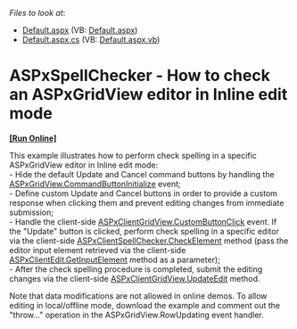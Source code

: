 <!-- default file list -->
*Files to look at*:

* [Default.aspx](./CS/WebSite/Default.aspx) (VB: [Default.aspx](./VB/WebSite/Default.aspx))
* [Default.aspx.cs](./CS/WebSite/Default.aspx.cs) (VB: [Default.aspx.vb](./VB/WebSite/Default.aspx.vb))
<!-- default file list end -->
# ASPxSpellChecker - How to check an ASPxGridView editor in Inline edit mode
<!-- run online -->
**[[Run Online]](https://codecentral.devexpress.com/e4249/)**
<!-- run online end -->


<p>This example illustrates how to perform check spelling in a specific ASPxGridView editor in Inline edit mode:<br />
- Hide the default Update and Cancel command buttons by handling the <a href="http://documentation.devexpress.com/#AspNet/DevExpressWebASPxGridViewASPxGridView_CommandButtonInitializetopic"><u>ASPxGridView.CommandButtonInitialize</u></a> event;<br />
- Define custom Update and Cancel buttons in order to provide a custom response when clicking them and prevent editing changes from immediate submission;<br />
- Handle the client-side <a href="http://documentation.devexpress.com/#AspNet/DevExpressWebASPxGridViewScriptsASPxClientGridView_CustomButtonClicktopic"><u>ASPxClientGridView.CustomButtonClick</u></a> event. If the "Update" button is clicked, perform check spelling in a specific editor via the client-side <a href="http://documentation.devexpress.com/#AspNet/DevExpressWebASPxSpellCheckerScriptsASPxClientSpellChecker_CheckElementtopic"><u>ASPxClientSpellChecker.CheckElement</u></a> method (pass the editor input element retrieved via the client-side <a href="http://documentation.devexpress.com/#AspNet/DevExpressWebASPxEditorsScriptsASPxClientEdit_GetInputElementtopic"><u>ASPxClientEdit.GetInputElement</u></a> method as a parameter);<br />
- After the check spelling procedure is completed, submit the editing changes via the client-side <a href="http://documentation.devexpress.com/#AspNet/DevExpressWebASPxGridViewScriptsASPxClientGridView_UpdateEdittopic"><u>ASPxClientGridView.UpdateEdit</u></a> method.</p><p>Note that data modifications are not allowed in online demos. To allow editing in local/offline mode, download the example and comment out the "throw..." operation in the ASPxGridView.RowUpdating event handler.</p>

<br/>


